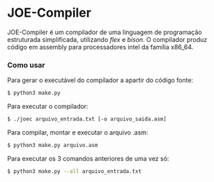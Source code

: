 # JOE-Compiler

JOE-Compiler é um compilador de uma linguagem de programação estruturada simplificada, utilizando *flex* e *bison*. O compilador produz código em assembly para processadores intel da família x86_64.

### Como usar

Para gerar o executável do compilador a apartir do código fonte:
```sh
$ python3 make.py
```

Para executar o compilador:
```sh
$ ./joec arquivo_entrada.txt [-o arquivo_saida.asm]
```

Para compilar, montar e executar o arquivo .asm:
```sh
$ python3 make.py arquivo.asm
```

Para executar os 3 comandos anteriores de uma vez só:
```sh
$ python3 make.py --all arquivo_entrada.txt
```

